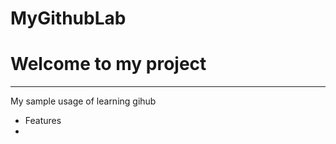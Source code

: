 # MyGithubLab
<h1>Welcome to my project </h1>
<hr>
My sample usage of learning gihub
</hr>
<ul>
  <li> Features<li>
</ul>
